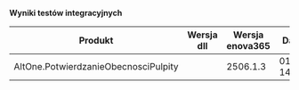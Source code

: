 **Wyniki testów integracyjnych**

| Produkt                              | Wersja dll | Wersja enova365 | Data testu       | Status |
|--------------------------------------|------------|-----------------|------------------|--------|
| AltOne.PotwierdzanieObecnosciPulpity |            | 2506.1.3        | 01.09.2025 14:50 | ✅     |

